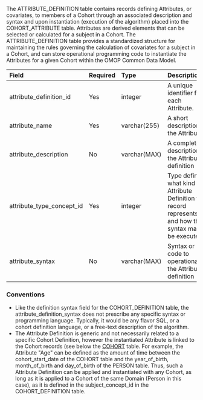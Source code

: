 The ATTRIBUTE_DEFINITION table contains records defining Attributes, or covariates, to members of a Cohort through an associated description and syntax and upon instantiation (execution of the algorithm) placed into the COHORT_ATTRIBUTE table. Attributes are derived elements that can be selected or calculated for a subject in a Cohort. The ATTRIBUTE_DEFINITION table provides a standardized structure for maintaining the rules governing the calculation of covariates for a subject in a Cohort, and can store operational programming code to instantiate the Attributes for a given Cohort within the OMOP Common Data Model.

Field|Required|Type|Description
:-------------------------|:------|:--------------|:--------------------------------------
|attribute_definition_id|Yes|integer|A unique identifier for each Attribute.|
|attribute_name|Yes|varchar(255)|A short description of the Attribute.|
|attribute_description|No|varchar(MAX)|A complete description of the Attribute definition|
|attribute_type_concept_id|Yes|integer|Type defining what kind of Attribute Definition the record represents and how the syntax may be executed|
|attribute_syntax|No|varchar(MAX)|Syntax or code to operationalize the Attribute definition|


### Conventions
  * Like the definition syntax field for the COHORT_DEFINITION table, the attribute_definition_syntax does not prescribe any specific syntax or programming language. Typically, it would be any flavor SQL, or a cohort definition language, or a free-text description of the algorithm. 
  * The Attribute Definition is generic and not necessarily related to a specific Cohort Definition, however the instantiated Attribute is linked to the Cohort records (see below the [COHORT](https://github.com/OHDSI/CommonDataModel/wiki/COHORT) table. For example, the Attribute "Age" can be defined as the amount of time between the cohort_start_date of the COHORT table and the year_of_birth, month_of_birth and day_of_birth of the PERSON table. Thus, such a Attribute Definition can be applied and instantiated with any Cohort, as long as it is applied to a Cohort of the same Domain (Person in this case), as it is defined in the subject_concept_id in the COHORT_DEFINITION table.
